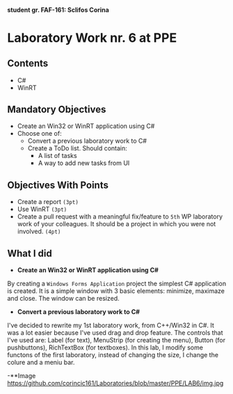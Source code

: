 
#### student gr. FAF-161: Sclifos Corina
# Laboratory Work nr. 6 at PPE

## Contents
* C#
* WinRT

## Mandatory Objectives
* Create an Win32 or WinRT application using C#
* Choose one of:
  * Convert a previous laboratory work to C#
  * Create a ToDo list. Should contain:
    * A list of tasks
    * A way to add new tasks from UI

## Objectives With Points
* Create a report `(3pt)`
* Use WinRT `(3pt)`
* Create a pull request with a meaningful fix/feature to `5th` WP laboratory work of your colleagues. It should be a project in which you were not involved. `(4pt)`

## What I did
 - **Create an Win32 or WinRT application using C#**

By creating a `Windows Forms Application` project the simplest C# application is created. It is a simple window with 3 basic elements: minimize, maximaze and close. The window can be resized.

  - **Convert a previous laboratory work to C#**

I've decided to rewrite my 1st laboratory work, from C++/Win32 in C#. It was a lot easier because I've used drag and drop feature. The controls that I've used are: Label (for text), MenuStrip (for creating the menu), Button (for pushbuttons), RichTextBox (for textboxes).
In this lab, I modify some functons of the first laboratory, instead of changing the size, I change the colure and a meniu bar.

-**Image
https://github.com/corincic161/Laboratories/blob/master/PPE/LAB6/img.jpg

